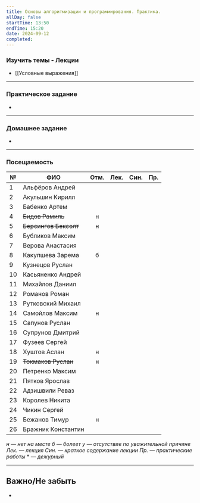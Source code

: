 ```yaml
---
title: Основы алгоритмизации и программирования. Практика.
allDay: false
startTime: 13:50
endTime: 15:20
date: 2024-09-12
completed:
---
```

### Изучить темы - Лекции

- [[Условные выражения]]

---
### Практическое задание

- 

---
### Домашнее задание

- 

---
### Посещаемость


| №   | ФИО                   | Отм. | Лек. | Син. | Пр. |
| --- | --------------------- | :--: | :--: | :--: | :-: |
| 1   | Альфёров Андрей       |      |      |      |     |
| 2   | Акульшин Кирилл       |      |      |      |     |
| 3   | Бабенко Артем         |      |      |      |     |
| 4   | ~~Бидов Рамиль~~      |  н   |      |      |     |
| 5   | ~~Берсингов Бексолт~~ |  н   |      |      |     |
| 6   | Бубликов Максим       |      |      |      |     |
| 7   | Верова Анастасия      |      |      |      |     |
| 8   | Какупшева Зарема      |  б   |      |      |     |
| 9   | Кузнецов Руслан       |      |      |      |     |
| 10  | Касьяненко Андрей     |      |      |      |     |
| 11  | Михайлов Даниил       |      |      |      |     |
| 12  | Романов Роман         |      |      |      |     |
| 13  | Рутковский Михаил     |      |      |      |     |
| 14  | Самойлов Максим       |  н   |      |      |     |
| 15  | Сапунов Руслан        |      |      |      |     |
| 16  | Супрунов Дмитрий      |      |      |      |     |
| 17  | Фузеев Сергей         |      |      |      |     |
| 18  | Хуштов Аслан          |  н   |      |      |     |
| 19  | ~~Токмаков Руслан~~   |  н   |      |      |     |
| 20  | Петренко Максим       |      |      |      |     |
| 21  | Пятков Ярослав        |      |      |      |     |
| 22  | Адзишвили Реваз       |      |      |      |     |
| 23  | Королев Никита        |      |      |      |     |
| 24  | Чикин Сергей          |      |      |      |     |
| 25  | Бежанов Тимур         |  н   |      |      |     |
| 26  | Бражник Константин    |      |      |      |     |

*н — нет на месте
б — болеет
у — отсутствие по уважительной причине
Лек. — лекция
Син. — краткое содержание лекции
Пр. — практические работы*
\* — *дежурный*

---
## Важно/Не забыть

- 